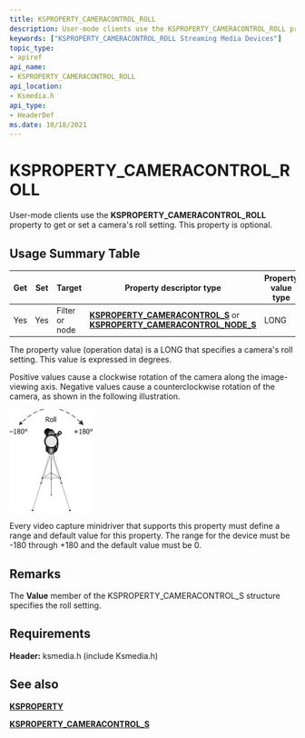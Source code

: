 ```yaml
---
title: KSPROPERTY_CAMERACONTROL_ROLL
description: User-mode clients use the KSPROPERTY_CAMERACONTROL_ROLL property to get or set a camera's roll setting. This property is optional.
keywords: ["KSPROPERTY_CAMERACONTROL_ROLL Streaming Media Devices"]
topic_type:
- apiref
api_name:
- KSPROPERTY_CAMERACONTROL_ROLL
api_location:
- Ksmedia.h
api_type:
- HeaderDef
ms.date: 10/18/2021
---
```


# KSPROPERTY_CAMERACONTROL_ROLL

User-mode clients use the **KSPROPERTY_CAMERACONTROL_ROLL** property to get or set a camera's roll setting. This property is optional.

## Usage Summary Table

| Get | Set | Target | Property descriptor type | Property value type |
|--|--|--|--|--|
| Yes | Yes | Filter or node | [**KSPROPERTY_CAMERACONTROL_S**](/windows-hardware/drivers/ddi/ksmedia/ns-ksmedia-ksproperty_cameracontrol_s) or [**KSPROPERTY_CAMERACONTROL_NODE_S**](/windows-hardware/drivers/ddi/ksmedia/ns-ksmedia-ksproperty_cameracontrol_node_s) | LONG |

The property value (operation data) is a LONG that specifies a camera's roll setting. This value is expressed in degrees.

Positive values cause a clockwise rotation of the camera along the image-viewing axis. Negative values cause a counterclockwise rotation of the camera, as shown in the following illustration.

![illustration showing camera roll values.](images/cam-roll-1.png)

Every video capture minidriver that supports this property must define a range and default value for this property. The range for the device must be -180 through +180 and the default value must be 0.

## Remarks

The **Value** member of the KSPROPERTY_CAMERACONTROL_S structure specifies the roll setting.

## Requirements

**Header:** ksmedia.h (include Ksmedia.h)

## See also

[**KSPROPERTY**](ksproperty-structure.md)

[**KSPROPERTY_CAMERACONTROL_S**](/windows-hardware/drivers/ddi/ksmedia/ns-ksmedia-ksproperty_cameracontrol_s)
